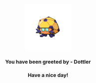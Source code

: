<p align="center">
            <img src="https://raw.githubusercontent.com/PokeAPI/sprites/master/sprites/pokemon/825.png" width="150" height="150">
          </p>
          <h3 align="center">You have been greeted by - <b>Dottler</b></h3>
          <h3 align="center">Have a nice day!</h3>
        